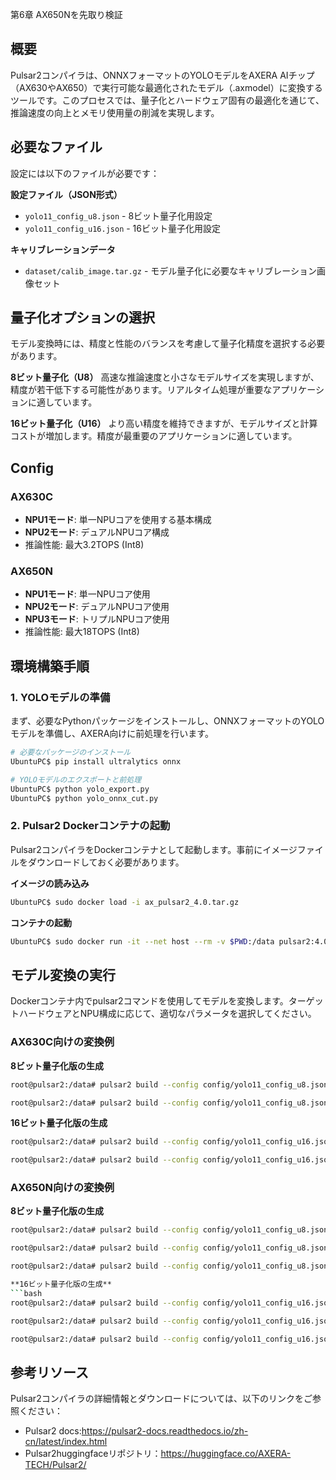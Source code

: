 第6章 AX650Nを先取り検証


## 概要
Pulsar2コンパイラは、ONNXフォーマットのYOLOモデルをAXERA AIチップ（AX630やAX650）で実行可能な最適化されたモデル（.axmodel）に変換するツールです。このプロセスでは、量子化とハードウェア固有の最適化を通じて、推論速度の向上とメモリ使用量の削減を実現します。


## 必要なファイル

設定には以下のファイルが必要です：

**設定ファイル（JSON形式）**
- `yolo11_config_u8.json` - 8ビット量子化用設定
- `yolo11_config_u16.json` - 16ビット量子化用設定

**キャリブレーションデータ**
- `dataset/calib_image.tar.gz` - モデル量子化に必要なキャリブレーション画像セット

## 量子化オプションの選択

モデル変換時には、精度と性能のバランスを考慮して量子化精度を選択する必要があります。

**8ビット量子化（U8）**
高速な推論速度と小さなモデルサイズを実現しますが、精度が若干低下する可能性があります。リアルタイム処理が重要なアプリケーションに適しています。

**16ビット量子化（U16）**
より高い精度を維持できますが、モデルサイズと計算コストが増加します。精度が最重要のアプリケーションに適しています。


## Config

### AX630C
- **NPU1モード**: 単一NPUコアを使用する基本構成
- **NPU2モード**: デュアルNPUコア構成
- 推論性能: 最大3.2TOPS (Int8)

### AX650N
- **NPU1モード**: 単一NPUコア使用
- **NPU2モード**: デュアルNPUコア使用
- **NPU3モード**: トリプルNPUコア使用
- 推論性能: 最大18TOPS (Int8)


## 環境構築手順

### 1. YOLOモデルの準備

まず、必要なPythonパッケージをインストールし、ONNXフォーマットのYOLOモデルを準備し、AXERA向けに前処理を行います。

```bash
# 必要なパッケージのインストール
UbuntuPC$ pip install ultralytics onnx

# YOLOモデルのエクスポートと前処理
UbuntuPC$ python yolo_export.py
UbuntuPC$ python yolo_onnx_cut.py
```

### 2. Pulsar2 Dockerコンテナの起動

Pulsar2コンパイラをDockerコンテナとして起動します。事前にイメージファイルをダウンロードしておく必要があります。

**イメージの読み込み**
```bash
UbuntuPC$ sudo docker load -i ax_pulsar2_4.0.tar.gz
```

**コンテナの起動**
```bash
UbuntuPC$ sudo docker run -it --net host --rm -v $PWD:/data pulsar2:4.0
```

## モデル変換の実行

Dockerコンテナ内でpulsar2コマンドを使用してモデルを変換します。ターゲットハードウェアとNPU構成に応じて、適切なパラメータを選択してください。

### AX630C向けの変換例

**8ビット量子化版の生成**
```bash
root@pulsar2:/data# pulsar2 build --config config/yolo11_config_u8.json --target_hardware AX620E --npu_mode NPU1 --input yolo11n-cut.onnx --output_name yolo11n_u8_AX620E_NPU1.axmodel

root@pulsar2:/data# pulsar2 build --config config/yolo11_config_u8.json --target_hardware AX620E --npu_mode NPU2 --input yolo11n-cut.onnx --output_name yolo11n_u8_AX620E_NPU2.axmodel
```

**16ビット量子化版の生成**
```bash
root@pulsar2:/data# pulsar2 build --config config/yolo11_config_u16.json --target_hardware AX620E --npu_mode NPU1 --input yolo11n-cut.onnx --output_name yolo11n_u16_AX620E_NPU1.axmodel

root@pulsar2:/data# pulsar2 build --config config/yolo11_config_u16.json --target_hardware AX620E --npu_mode NPU2 --input yolo11n-cut.onnx --output_name yolo11n_u16_AX620E_NPU2.axmodel
```

### AX650N向けの変換例

**8ビット量子化版の生成**
```bash
root@pulsar2:/data# pulsar2 build --config config/yolo11_config_u8.json --target_hardware AX650 --npu_mode NPU1 --input yolo11n-cut.onnx --output_name yolo11n_u8_AX650_NPU1.axmodel

root@pulsar2:/data# pulsar2 build --config config/yolo11_config_u8.json --target_hardware AX650 --npu_mode NPU2 --input yolo11n-cut.onnx --output_name yolo11n_u8_AX650_NPU2.axmodel

root@pulsar2:/data# pulsar2 build --config config/yolo11_config_u8.json --target_hardware AX650 --npu_mode NPU3 --input yolo11n-cut.onnx --output_name yolo11n_u8_AX650_NPU3.axmodel```

**16ビット量子化版の生成**
```bash
root@pulsar2:/data# pulsar2 build --config config/yolo11_config_u16.json --target_hardware AX650 --npu_mode NPU1 --input yolo11n-cut.onnx --output_name yolo11n_u16_AX650_NPU1.axmodel

root@pulsar2:/data# pulsar2 build --config config/yolo11_config_u16.json --target_hardware AX650 --npu_mode NPU2 --input yolo11n-cut.onnx --output_name yolo11n_u16_AX650_NPU2.axmodel

root@pulsar2:/data# pulsar2 build --config config/yolo11_config_u16.json --target_hardware AX650 --npu_mode NPU3 --input yolo11n-cut.onnx --output_name yolo11n_u16_AX650_NPU3.axmodel
```



## 参考リソース

Pulsar2コンパイラの詳細情報とダウンロードについては、以下のリンクをご参照ください：
- Pulsar2 docs:https://pulsar2-docs.readthedocs.io/zh-cn/latest/index.html
- Pulsar2huggingfaceリポジトリ：https://huggingface.co/AXERA-TECH/Pulsar2/


